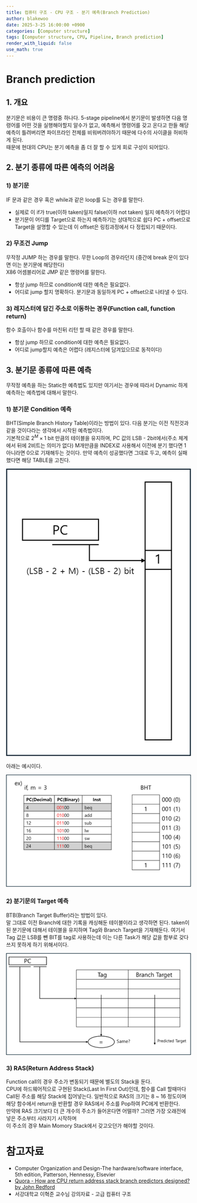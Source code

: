 ```yaml
---
title: 컴퓨터 구조 - CPU 구조 - 분기 예측(Branch Prediction)
author: blakewoo
date: 2025-3-25 16:00:00 +0900
categories: [Computer structure]
tags: [Computer structure, CPU, Pipeline, Branch prediction] 
render_with_liquid: false
use_math: true
---
```


# Branch prediction

## 1. 개요
분기문은 비용이 큰 명령중 하나다. 5-stage pipeline에서 분기문이 발생하면 다음 명령어를 어떤 것을 실행해야할지 알수가 없고,
예측해서 명령어를 갖고 온다고 한들 해당 예측이 틀려버리면 파이프라인 전체를 비워버려야하기 때문에 다수의 사이클을 허비하게 된다.   
때문에 현대의 CPU는 분기 예측을 좀 더 잘 할 수 있게 회로 구성이 되어있다.

## 2. 분기 종류에 따른 예측의 어려움

### 1) 분기문
IF 문과 같은 경우 혹은 while과 같은 loop를 도는 경우를 말한다.
- 실제로 이 if가 true(이하 taken)일지 false(이하 not taken) 일지 예측하기 어렵다
- 분기문이 어디를 Target으로 하는지 예측하기는 상대적으로 쉽다
  PC + offset으로 Target을 설명할 수 있는데 이 offset은 링킹과정에서 다 정립되기 때문이다.

### 2) 무조건 Jump
무작정 JUMP 하는 경우를 말한다. 무한 Loop의 경우라던지 (중간에 break 문이 있다면 이는 분기문에 해당한다)   
X86 어셈블리어로 JMP 같은 명령어를 말한다.

- 항상 jump 하므로 condition에 대한 예측은 필요없다.
- 어디로 jump 할지 명확하다. 분기문과 동일하게 PC + offset으로 나타낼 수 있다.

### 3) 레지스터에 담긴 주소로 이동하는 경우(Function call, function return)
함수 호출이나 함수를 마친뒤 리턴 할 때 같은 경우를 말한다.

- 항상 jump 하므로 condition에 대한 예측은 필요없다.
- 어디로 jump할지 예측은 어렵다 (레지스터에 담겨있으므로 동적이다)

## 3. 분기문 종류에 따른 예측
무작정 예측을 하는 Static한 예측법도 있지만 여기서는 경우에 따라서 Dynamic 하게 예측하는 예측법에 대해서 말한다.

### 1) 분기문 Condition 예측
BHT(Simple Branch History Table)이라는 방법이 있다. 다음 분기는 이전 직전것과 같을 것이다라는 생각에서 시작된 예측법이다.  
기본적으로 $2^{M} \times 1$ bit 만큼의 테이블을 유지하며, PC 값의 LSB - 2bit에서(주소 체계에서 뒤에 2비트는 의미가 없다)
M개만큼을 INDEX로 사용해서 이전에 분기 했다면 1 아니라면 0으로 기재해두는 것이다. 만약 예측이 성공했다면 그대로 두고,
예측이 실패했다면 해당 TABLE을 고친다.

![img.png](/assets/blog/cs/cpu_structure/branch_prediction/img.png)

아래는 예시이다.

![img_1.png](/assets/blog/cs/cpu_structure/branch_prediction/img_1.png)

### 2) 분기문의 Target 예측
BTB(Branch Target Buffer)라는 방법이 있다.   
말 그대로 이전 Branch에 대한 기록을 캐싱해둔 테이블이라고 생각하면 된다.
taken이 된 분기문에 대해서 테이블을 유지하며 Tag와 Branch Target을 기재해둔다.
여기서 Tag 값은 LSB를 뺀 BIT를 tag로 사용하는데 이는 다른 Task가 해당 값을 함부로 갖다 쓰지 못하게 하기 위해서이다.

![img_2.png](/assets/blog/cs/cpu_structure/branch_prediction/img_2.png)

### 3) RAS(Return Address Stack)
Function call의 경우 주소가 변동되기 때문에 별도의 Stack을 둔다.    
CPU에 하드웨어적으로 구현된 Stack(Last In First Out)인데, 함수를 Call 할때마다 Call된 주소를 해당 Stack에 집어넣는다.
일반적으로 RAS의 크기는 8 ~ 16 정도이며 해당 함수에서 return을 반환할 경우 RAS에서 주소를 Pop하여 PC에게 반환한다.   
만약에 RAS 크기보다 더 큰 개수의 주소가 들어온다면 어떨까? 그러면 가장 오래전에 넣은 주소부터 사라지기 시작하며   
이 주소의 경우 Main Momory Stack에서 갖고오던가 해야할 것이다.

# 참고자료
- Computer Organization and Design-The hardware/software interface, 5th edition, Patterson, Hennessy, Elsevier
- [Quora - How are CPU return address stack branch predictors designed? by John Redford](https://www.quora.com/How-are-CPU-return-address-stack-branch-predictors-designed)  
- 서강대학교 이혁준 교수님 강의자료 - 고급 컴퓨터 구조
